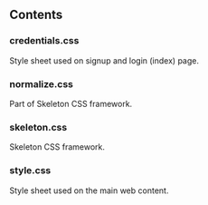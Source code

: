 ## Contents

### credentials.css
Style sheet used on signup and login (index) page.

### normalize.css
Part of Skeleton CSS framework.

### skeleton.css
Skeleton CSS framework.

### style.css
Style sheet used on the main web content.